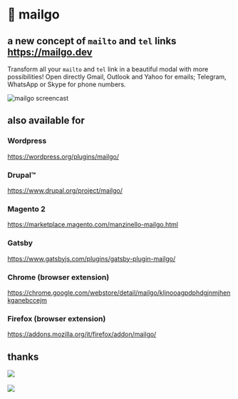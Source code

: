 # 💌 mailgo

## a new concept of `mailto` and `tel` links <https://mailgo.dev>

Transform all your `mailto` and `tel` link in a beautiful modal with more possibilities! Open directly Gmail, Outlook and Yahoo for emails; Telegram, WhatsApp or Skype for phone numbers.

![mailgo screencast](https://github.com/manzinello/mailgo/raw/master/assets/video/mailgo.gif)

## also available for

### Wordpress

<https://wordpress.org/plugins/mailgo/>

### Drupal™

<https://www.drupal.org/project/mailgo/>

### Magento 2

<https://marketplace.magento.com/manzinello-mailgo.html>

### Gatsby

<https://www.gatsbyjs.com/plugins/gatsby-plugin-mailgo/>

### Chrome (browser extension)

<https://chrome.google.com/webstore/detail/mailgo/kljnooagpdphdgjnmjhenkganebccejm>

### Firefox (browser extension)

<https://addons.mozilla.org/it/firefox/addon/mailgo/>

## thanks

<a target="_blank" href="https://www.browserstack.com">
<img src="https://mailgo.dev/img/browserstack.png" />
</a>

<br/>
<br/>

<a target="_blank" href="https://www.netlify.com">
<img src="https://www.netlify.com/img/global/badges/netlify-color-bg.svg" />
</a>
